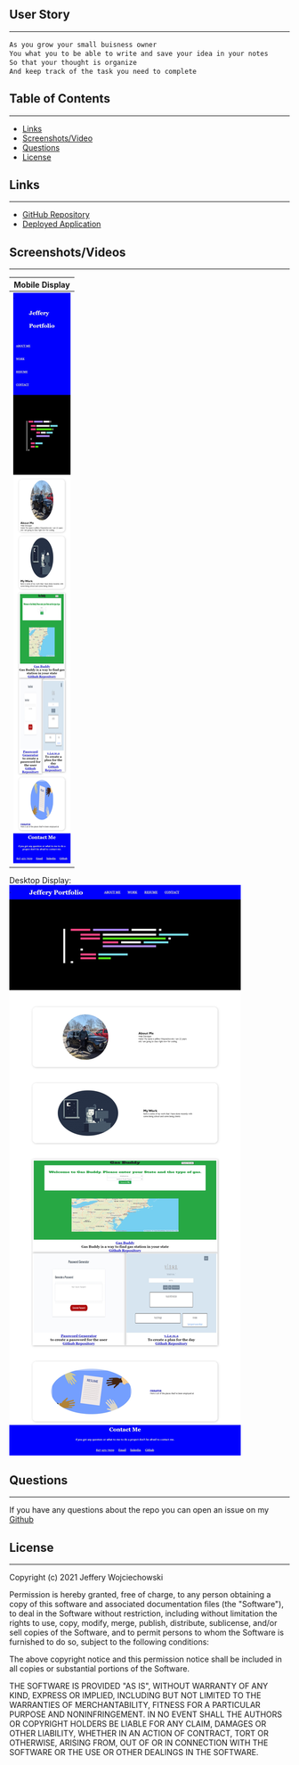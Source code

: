 
## User Story
___
```
As you grow your small buisness owner
You what you to be able to write and save your idea in your notes
So that your thought is organize
And keep track of the task you need to complete
```

## Table of Contents
---

* [Links](#links)
* [Screenshots/Video](#Screenshots/Videos)
* [Questions](#questions)
* [License](#License)


## Links
___
- [GitHub Repository](https://github.com/Jefferywojo98)
- [Deployed Application](https://jefferywojo98.github.io/Jeffery_Portfolio/)


## Screenshots/Videos
___
Mobile Display   |
:-------------------------:|
![Screenshot](Image/mobileDisplay.jpg)  |
 Desktop Display: ![Screenshot](Image/desktopDisplay.jpg)

## Questions
___

If you have any questions about the repo you can open an issue on my [Github](https://github.com/Jefferywojo98)

## License
___

Copyright (c) 2021 Jeffery Wojciechowski

Permission is hereby granted, free of charge, to any person obtaining a copy
of this software and associated documentation files (the "Software"), to deal
in the Software without restriction, including without limitation the rights
to use, copy, modify, merge, publish, distribute, sublicense, and/or sell
copies of the Software, and to permit persons to whom the Software is
furnished to do so, subject to the following conditions:

The above copyright notice and this permission notice shall be included in all
copies or substantial portions of the Software.

THE SOFTWARE IS PROVIDED "AS IS", WITHOUT WARRANTY OF ANY KIND, EXPRESS OR
IMPLIED, INCLUDING BUT NOT LIMITED TO THE WARRANTIES OF MERCHANTABILITY,
FITNESS FOR A PARTICULAR PURPOSE AND NONINFRINGEMENT. IN NO EVENT SHALL THE
AUTHORS OR COPYRIGHT HOLDERS BE LIABLE FOR ANY CLAIM, DAMAGES OR OTHER
LIABILITY, WHETHER IN AN ACTION OF CONTRACT, TORT OR OTHERWISE, ARISING FROM,
OUT OF OR IN CONNECTION WITH THE SOFTWARE OR THE USE OR OTHER DEALINGS IN THE
SOFTWARE.